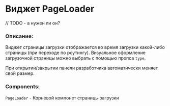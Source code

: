 # Виджет PageLoader

// TODO - а нужен ли он?

### Описание:
Виджет страницы загрузки отображается во время загрузки какой-либо страницы (при переходе по роутингу). Визуальное оформление загрузочной страницы можно выбрать с помощью пропса `type`.

При открытии/закрытии панели разработчика автоматически меняет свой размер.

### Components:
`PageLoader` - Корневой компонет страницы загрузки
